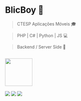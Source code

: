  <h1>BlicBoy 💎</h1>

> CTESP Aplicações Móveis 🎓

> PHP | C# | Python | JS 💻

> Backend / Server Side 🔌

##

<a href="https://github.com/BlicBoy">
<img height="90em" src="https://github-readme-stats.vercel.app/api/top-langs/?username=BlicBoy&layout=compact&langs_count=7&theme=dark"/>


<br>
<br>
<a href="https://www.instagram.com/blicboy_/" target="_blank"><img src="https://img.shields.io/badge/Instagram-E4405F?style=for-the-badge&logo=instagram&logoColor=white" target="_blank"></a> <a href="https://www.linkedin.com/in/gon%C3%A7alo-oliveira-dev/" target="_blank"><img src="https://img.shields.io/badge/LinkedIn-0077B5?style=for-the-badge&logo=linkedin&logoColor=white" target="_blank"></a> <a href="https://www.youtube.com/channel/UC4SnHI48-a_YlSOf-0jpoGQ" target="_blank"><img src="https://img.shields.io/badge/YouTube-FF0000?style=for-the-badge&logo=youtube&logoColor=white" target="_blank"></a>

<br>
  
